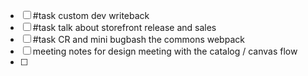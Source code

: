 - [ ] #task custom dev writeback
- [ ] #task talk about storefront release and sales
- [ ] #task CR and mini bugbash the commons webpack
- [ ] meeting notes for design meeting with the catalog / canvas flow
- [ ] 